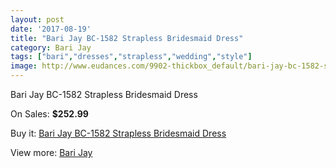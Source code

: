 ```yaml
---
layout: post
date: '2017-08-19'
title: "Bari Jay BC-1582 Strapless Bridesmaid Dress"
category: Bari Jay
tags: ["bari","dresses","strapless","wedding","style"]
image: http://www.eudances.com/9902-thickbox_default/bari-jay-bc-1582-strapless-bridesmaid-dress.jpg
---
```

Bari Jay BC-1582 Strapless Bridesmaid Dress

On Sales: **$252.99**
<a href="https://www.eudances.com/en/bari-jay/3256-bari-jay-bc-1582-strapless-bridesmaid-dress.html"><amp-img layout="responsive" width="600" height="600" src="//www.eudances.com/9902-thickbox_default/bari-jay-bc-1582-strapless-bridesmaid-dress.jpg" alt="Bari Jay BC-1582 Strapless Bridesmaid Dress 0" /></a>
<a href="https://www.eudances.com/en/bari-jay/3256-bari-jay-bc-1582-strapless-bridesmaid-dress.html"><amp-img layout="responsive" width="600" height="600" src="//www.eudances.com/9904-thickbox_default/bari-jay-bc-1582-strapless-bridesmaid-dress.jpg" alt="Bari Jay BC-1582 Strapless Bridesmaid Dress 1" /></a>
<a href="https://www.eudances.com/en/bari-jay/3256-bari-jay-bc-1582-strapless-bridesmaid-dress.html"><amp-img layout="responsive" width="600" height="600" src="//www.eudances.com/9903-thickbox_default/bari-jay-bc-1582-strapless-bridesmaid-dress.jpg" alt="Bari Jay BC-1582 Strapless Bridesmaid Dress 2" /></a>

Buy it: [Bari Jay BC-1582 Strapless Bridesmaid Dress](https://www.eudances.com/en/bari-jay/3256-bari-jay-bc-1582-strapless-bridesmaid-dress.html "Bari Jay BC-1582 Strapless Bridesmaid Dress")

View more: [Bari Jay](https://www.eudances.com/en/56-bari-jay "Bari Jay")
